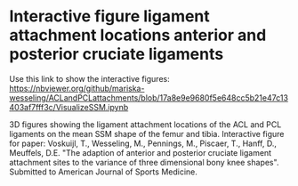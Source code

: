 # Interactive figure ligament attachment locations anterior and posterior cruciate ligaments
Use this link to show the interactive figures:
https://nbviewer.org/github/mariska-wesseling/ACLandPCLattachments/blob/17a8e9e9680f5e648cc5b21e47c13403af7fff3c/VisualizeSSM.ipynb

3D figures showing the ligament attachment locations of the ACL and PCL ligaments on the mean SSM shape of the femur and tibia. Interactive figure for paper: Voskuijl, T., Wesseling, M., Pennings, M., Piscaer, T., Hanff, D., Meuffels, D.E. "The adaption of anterior and posterior cruciate ligament attachment sites to the variance of three dimensional bony knee shapes". Submitted to American Journal of Sports Medicine.
